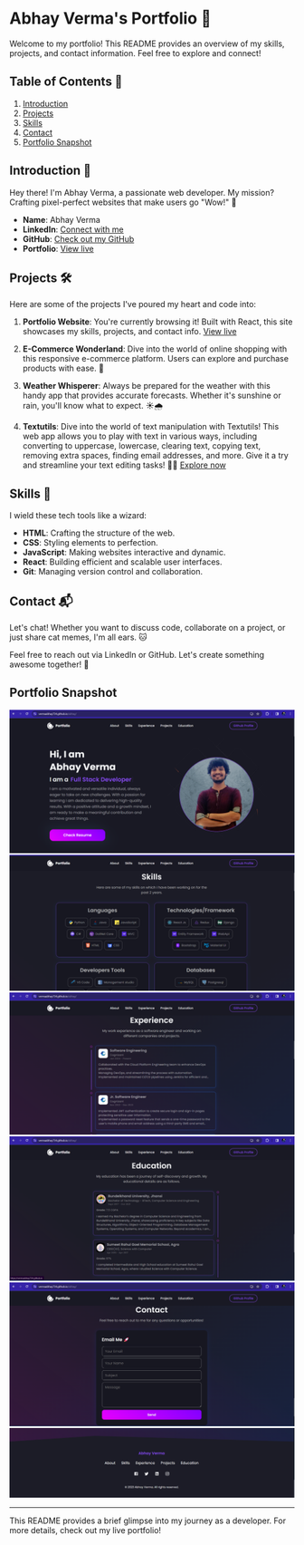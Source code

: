 # Abhay Verma's Portfolio 🚀

Welcome to my portfolio! This README provides an overview of my skills, projects, and contact information. Feel free to explore and connect!

## Table of Contents 📖
1. [Introduction](#introduction)
2. [Projects](#projects)
3. [Skills](#skills)
4. [Contact](#contact)
5. [Portfolio Snapshot](#portfolio-snapshot)

## Introduction 👋
Hey there! I'm Abhay Verma, a passionate web developer. 
My mission? Crafting pixel-perfect websites that make users go "Wow!" 🌟

- **Name**: Abhay Verma
- **LinkedIn**: [Connect with me](https://www.linkedin.com/in/vermaabhay734/)
- **GitHub**: [Check out my GitHub](https://github.com/vermaabhay734)
- **Portfolio**: [View live](https://vermaabhay734.github.io/abhay/)

## Projects 🛠️
Here are some of the projects I've poured my heart and code into:

1. **Portfolio Website**: You're currently browsing it! Built with React, this site showcases my skills, projects, and contact info. [View live](https://vermaabhay734.github.io/abhay/)

2. **E-Commerce Wonderland**: Dive into the world of online shopping with this responsive e-commerce platform. Users can explore and purchase products with ease. 🛒

3. **Weather Whisperer**: Always be prepared for the weather with this handy app that provides accurate forecasts. Whether it's sunshine or rain, you'll know what to expect. ☀️🌧️

4. **Textutils**: Dive into the world of text manipulation with Textutils! This web app allows you to play with text in various ways, including converting to uppercase, lowercase, clearing text, copying text, removing extra spaces, finding email addresses, and more. Give it a try and streamline your text editing tasks! 💬✨ [Explore now](https://vermaabhay734.github.io/textutils/)



## Skills 🚀
I wield these tech tools like a wizard:

- **HTML**: Crafting the structure of the web.
- **CSS**: Styling elements to perfection.
- **JavaScript**: Making websites interactive and dynamic.
- **React**: Building efficient and scalable user interfaces.
- **Git**: Managing version control and collaboration.

## Contact 📬
Let's chat! Whether you want to discuss code, collaborate on a project, or just share cat memes, I'm all ears. 🐱

Feel free to reach out via LinkedIn or GitHub. Let's create something awesome together! 🤝

## Portfolio Snapshot
![Portfolio Snapshot](./src/images/Portfolio%20Snapshot/Hero%20Section.png)
![Portfolio Snapshot](./src/images/Portfolio%20Snapshot/Skills.png)
![Portfolio Snapshot](./src/images/Portfolio%20Snapshot/Exp.png)
![Portfolio Snapshot](./src/images/Portfolio%20Snapshot/Edu.png)
![Portfolio Snapshot](./src/images/Portfolio%20Snapshot/Contact.png)
![Portfolio Snapshot](./src/images/Portfolio%20Snapshot/Footer.png)


---

This README provides a brief glimpse into my journey as a developer. For more details, check out my live portfolio!
